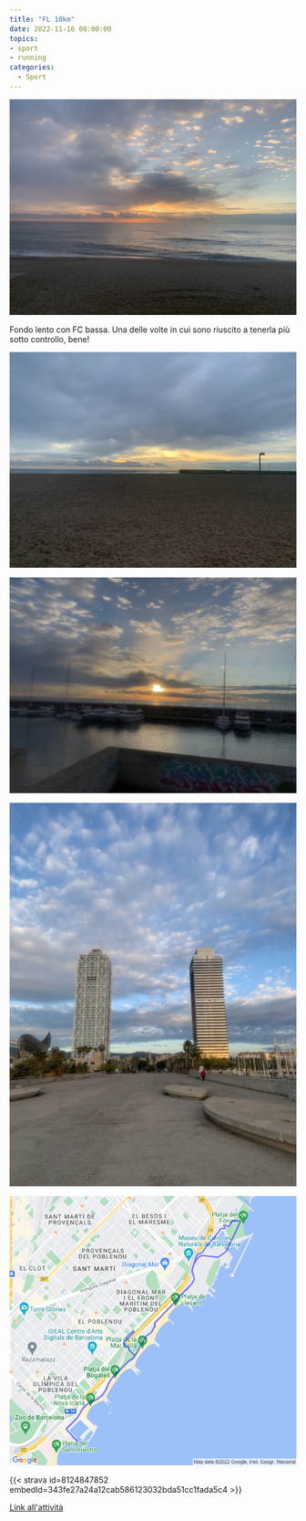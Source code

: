 ```yaml
---
title: "FL 10km"
date: 2022-11-16 00:00:00
topics:
- sport
- running
categories:
  - Sport
---
```


![](images/IMG_0686-1024x768.jpg)

Fondo lento con FC bassa. Una delle volte in cui sono riuscito a tenerla più sotto controllo, bene!

![](images/IMG_0684-1024x768.jpg)

![](images/IMG_0688-1024x768.jpg)

![](images/IMG_0689-768x1024.jpg)

![](images/20221116-activity-map.png)

{{< strava id=8124847852 embedId=343fe27a24a12cab586123032bda51cc1fada5c4 >}}

[Link all'attività](https://strava.com/activities/8124847852)
